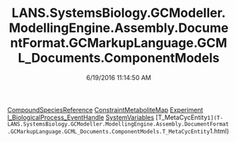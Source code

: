 ﻿---
title: LANS.SystemsBiology.GCModeller.ModellingEngine.Assembly.DocumentFormat.GCMarkupLanguage.GCML_Documents.ComponentModels
date: 6/19/2016 11:14:50 AM
---

[CompoundSpeciesReference](T-LANS.SystemsBiology.GCModeller.ModellingEngine.Assembly.DocumentFormat.GCMarkupLanguage.GCML_Documents.ComponentModels.CompoundSpeciesReference.html)
[ConstraintMetaboliteMap](T-LANS.SystemsBiology.GCModeller.ModellingEngine.Assembly.DocumentFormat.GCMarkupLanguage.GCML_Documents.ComponentModels.ConstraintMetaboliteMap.html)
[Experiment](T-LANS.SystemsBiology.GCModeller.ModellingEngine.Assembly.DocumentFormat.GCMarkupLanguage.GCML_Documents.ComponentModels.Experiment.html)
[I_BiologicalProcess_EventHandle](T-LANS.SystemsBiology.GCModeller.ModellingEngine.Assembly.DocumentFormat.GCMarkupLanguage.GCML_Documents.ComponentModels.I_BiologicalProcess_EventHandle.html)
[SystemVariables](T-LANS.SystemsBiology.GCModeller.ModellingEngine.Assembly.DocumentFormat.GCMarkupLanguage.GCML_Documents.ComponentModels.SystemVariables.html)
[T_MetaCycEntity`1](T-LANS.SystemsBiology.GCModeller.ModellingEngine.Assembly.DocumentFormat.GCMarkupLanguage.GCML_Documents.ComponentModels.T_MetaCycEntity`1.html)
